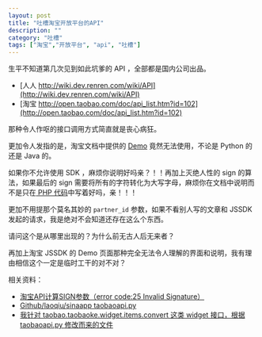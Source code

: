 ```yaml
---
layout: post
title: "吐槽淘宝开放平台的API"
description: ""
category: "吐槽"
tags: ["淘宝","开放平台", "api", "吐槽"]
---
```


生平不知道第几次见到如此坑爹的 API ，全部都是国内公司出品。

* [人人 http://wiki.dev.renren.com/wiki/API](http://wiki.dev.renren.com/wiki/API)
* [淘宝 http://open.taobao.com/doc/api_list.htm?id=102](http://open.taobao.com/doc/api_list.htm?id=102)

那种令人作呕的接口调用方式简直就是丧心病狂。

更加令人发指的是，淘宝文档中提供的 [Demo](http://api.taobao.com/apitools/apiTools.htm?catId=38&apiName=taobao.taobaoke.widget.items.convert) 竟然无法使用，不论是 Python 的还是 Java 的。

如果你不允许使用 SDK ，麻烦你说明好吗亲？！！再加上灭绝人性的 sign 的算法，如果最后的 sign 需要将所有的字符转化为大写字母，麻烦你在文档中说明而不是只在[ PHP 代码](http://open.taobao.com/doc/detail.htm?id=988)中写着好吗，亲！！！

更加不用提那个莫名其妙的 `partner_id` 参数，如果不看别人写的文章和 JSSDK 发起的请求，我是绝对不会知道还存在这么个东西。

请问这个是从哪里出现的？为什么前无古人后无来者？

再加上淘宝 JSSDK 的 Demo 页面那种完全无法令人理解的界面和说明，我有理由相信这个一定是临时工干的对不对？

相关资料：

* [淘宝API计算SIGN参数（error code:25 Invalid Signature）](http://my.oschina.net/ryanhoo/blog/86876)
* [Github/laoqiu/sinaapp taobaoapi.py](https://github.com/laoqiu/sinaapp/blob/master/webapp/scripts/taobaoapi.py)
* [我针对 taobao.taobaoke.widget.items.convert 这类 widget 接口，根据 taobaoapi.py 修改而来的文件](https://github.com/bolasblack/PythonLib/blob/master/taobaoapi.py)
